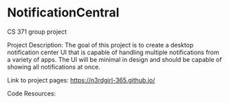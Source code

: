# NotificationCentral
CS 371 group project

Project Description: The goal of this project is to create a desktop notification center UI that is capable of handling multiple notifications from a variety of apps. The UI will be minimal in design and should be capable of showing all notifications at once.

Link to project pages: https://n3rdgirl-365.github.io/


Code Resources:
